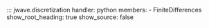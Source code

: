 ::: jwave.discretization
    handler: python
    members:
        - FiniteDifferences
    show_root_heading: true
    show_source: false